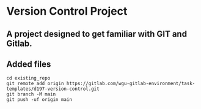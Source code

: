 # Version Control Project



## A project designed to get familiar with GIT and Gitlab.
## Added files

```
cd existing_repo
git remote add origin https://gitlab.com/wgu-gitlab-environment/task-templates/d197-version-control.git
git branch -M main
git push -uf origin main
```
